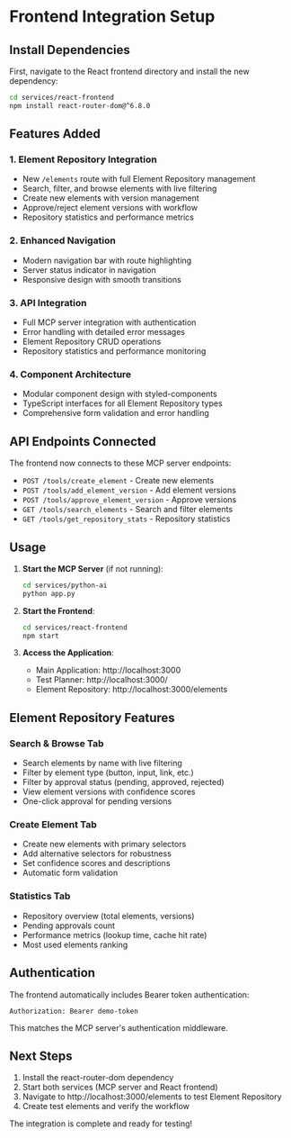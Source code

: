# Frontend Integration Setup

## Install Dependencies

First, navigate to the React frontend directory and install the new dependency:

```bash
cd services/react-frontend
npm install react-router-dom@^6.8.0
```

## Features Added

### 1. **Element Repository Integration**
- New `/elements` route with full Element Repository management
- Search, filter, and browse elements with live filtering
- Create new elements with version management
- Approve/reject element versions with workflow
- Repository statistics and performance metrics

### 2. **Enhanced Navigation**
- Modern navigation bar with route highlighting
- Server status indicator in navigation
- Responsive design with smooth transitions

### 3. **API Integration**
- Full MCP server integration with authentication
- Error handling with detailed error messages
- Element Repository CRUD operations
- Repository statistics and performance monitoring

### 4. **Component Architecture**
- Modular component design with styled-components
- TypeScript interfaces for all Element Repository types
- Comprehensive form validation and error handling

## API Endpoints Connected

The frontend now connects to these MCP server endpoints:

- `POST /tools/create_element` - Create new elements
- `POST /tools/add_element_version` - Add element versions
- `POST /tools/approve_element_version` - Approve versions
- `GET /tools/search_elements` - Search and filter elements
- `GET /tools/get_repository_stats` - Repository statistics

## Usage

1. **Start the MCP Server** (if not running):
   ```bash
   cd services/python-ai
   python app.py
   ```

2. **Start the Frontend**:
   ```bash
   cd services/react-frontend
   npm start
   ```

3. **Access the Application**:
   - Main Application: http://localhost:3000
   - Test Planner: http://localhost:3000/ 
   - Element Repository: http://localhost:3000/elements

## Element Repository Features

### Search & Browse Tab
- Search elements by name with live filtering
- Filter by element type (button, input, link, etc.)
- Filter by approval status (pending, approved, rejected)
- View element versions with confidence scores
- One-click approval for pending versions

### Create Element Tab
- Create new elements with primary selectors
- Add alternative selectors for robustness
- Set confidence scores and descriptions
- Automatic form validation

### Statistics Tab
- Repository overview (total elements, versions)
- Pending approvals count
- Performance metrics (lookup time, cache hit rate)
- Most used elements ranking

## Authentication

The frontend automatically includes Bearer token authentication:
```
Authorization: Bearer demo-token
```

This matches the MCP server's authentication middleware.

## Next Steps

1. Install the react-router-dom dependency
2. Start both services (MCP server and React frontend)
3. Navigate to http://localhost:3000/elements to test Element Repository
4. Create test elements and verify the workflow

The integration is complete and ready for testing!
